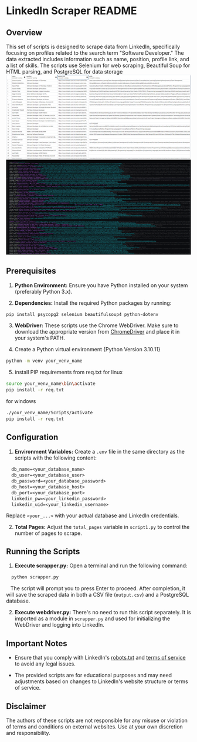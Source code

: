# LinkedIn Scraper README

## Overview

This set of scripts is designed to scrape data from LinkedIn, specifically focusing on profiles related to the search term "Software Developer." The data extracted includes information such as name, position, profile link, and a list of skills. The scripts use Selenium for web scraping, Beautiful Soup for HTML parsing, and PostgreSQL for data storage
![Alt text](https://github.com/piyushsoni813/Prospace_web-scrape/blob/master/Postgresql%20Screenshot.png)
![Alt text](https://github.com/piyushsoni813/Prospace_web-scrape/blob/master/CSV_ScreenShot.png)

## Prerequisites

1. **Python Environment:** Ensure you have Python installed on your system (preferably Python 3.x).

2. **Dependencies:** Install the required Python packages by running:

```bash
pip install psycopg2 selenium beautifulsoup4 python-dotenv
```

3. **WebDriver:** These scripts use the Chrome WebDriver. Make sure to download the appropriate version from [ChromeDriver](https://sites.google.com/chromium.org/driver/) and place it in your system's PATH.

4. Create a Python virtual environment {Python Version 3.10.11}
```bash
python -m venv your_venv_name
```
5. install PIP requirements from req.txt
for linux
```bash
source your_venv_name\bin\activate
pip install -r req.txt
```
for windows
```bash
./your_venv_name/Scripts/activate
pip install -r req.txt
```
## Configuration

1. **Environment Variables:** Create a `.env` file in the same directory as the scripts with the following content:

```env
  db_name=<your_database_name>
  db_user=<your_database_user>
  db_password=<your_database_password>
  db_host=<your_database_host>
  db_port=<your_database_port>
  linkedin_pw=<your_linkedin_password>
  linkedin_uid=<your_linkedin_username>
```

  Replace `<your_...>` with your actual database and LinkedIn credentials.

2. **Total Pages:** Adjust the `total_pages` variable in `script1.py` to control the number of pages to scrape.

## Running the Scripts

1. **Execute scrapper.py:** Open a terminal and run the following command:

```bash
  python scrapper.py
```

   The script will prompt you to press Enter to proceed. After completion, it will save the scraped data in both a CSV file (`output.csv`) and a PostgreSQL database.

2. **Execute webdriver.py:** There's no need to run this script separately. It is imported as a module in `scrapper.py` and used for initializing the WebDriver and logging into LinkedIn.

## Important Notes

- Ensure that you comply with LinkedIn's [robots.txt](https://www.linkedin.com/robots.txt) and [terms of service](https://www.linkedin.com/legal/user-agreement) to avoid any legal issues.

- The provided scripts are for educational purposes and may need adjustments based on changes to LinkedIn's website structure or terms of service.

## Disclaimer

The authors of these scripts are not responsible for any misuse or violation of terms and conditions on external websites. Use at your own discretion and responsibility.
